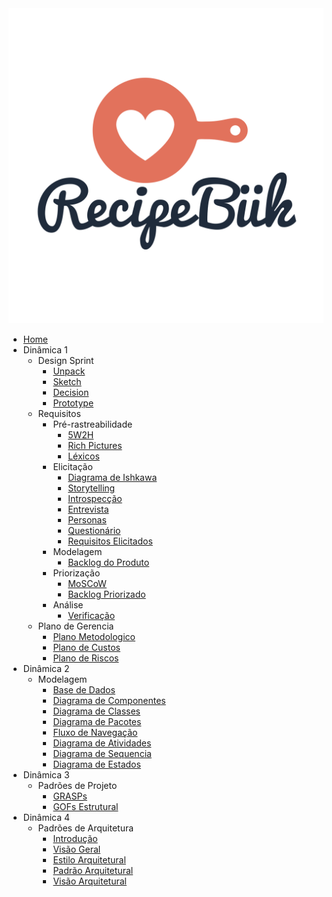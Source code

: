 <a href="/">
    <img src="assets/assets/logo.svg" class="sidebar-recipebuk-logo">
</a>

* [Home](README.md)
* Dinâmica 1
    * Design Sprint
        * [Unpack](01-design-sprint/unpack.md)
        * [Sketch](01-design-sprint/sketch.md)
        * [Decision](01-design-sprint/decision.md)
        * [Prototype](01-design-sprint/prototype.md)
    * Requisitos
        * Pré-rastreabilidade
            * [5W2H](02-requisitos/pre-rastreabilidade/5w2h.md)
            * [Rich Pictures](02-requisitos/pre-rastreabilidade/richpicture.md)
            * [Léxicos](02-requisitos/pre-rastreabilidade/lexicos.md) 
        * Elicitação
            * [Diagrama de Ishkawa](02-requisitos/elicitacao/diagrama_ishkawa.md)
            * [Storytelling](02-requisitos/elicitacao/storytelling.md)
            * [Introspecção](02-requisitos/elicitacao/introspeccao.md)
            * [Entrevista](02-requisitos/elicitacao/entrevista.md)
            * [Personas](02-requisitos/elicitacao/personas.md)
            * [Questionário](02-requisitos/elicitacao/questionario.md)
            * [Requisitos Elicitados](02-requisitos/elicitacao/tabela_requisitos.md)
        * Modelagem
            * [Backlog do Produto](02-requisitos/modelagem/backlog.md)
        * Priorização
            * [MoSCoW](02-requisitos/priorizacao/moscow.md)
            * [Backlog Priorizado](02-requisitos/priorizacao/backlog.md)
        * Análise
            * [Verificação](02-requisitos/analise/verificacao/verificacao.md)
    * Plano de Gerencia
        * [Plano Metodologico](03-plano-gerencia/plano-metodologico.md)
        * [Plano de Custos](03-plano-gerencia/plano-custos.md)
        * [Plano de Riscos](03-plano-gerencia/plano-riscos.md)
* Dinâmica 2
    * Modelagem
        * [Base de Dados](04-modelagem/base-dados.md)
        * [Diagrama de Componentes](04-modelagem/diagrama-componentes.md)
        * [Diagrama de Classes](04-modelagem/diagrama-classes.md)
        * [Diagrama de Pacotes](04-modelagem/diagrama-pacotes.md)
        * [Fluxo de Navegação](04-modelagem/fluxo-de-navegacao.md)
        * [Diagrama de Atividades](04-modelagem/diagrama-atividades.md)
        * [Diagrama de Sequencia](04-modelagem/diagrama-sequencia.md)
        * [Diagrama de Estados](04-modelagem/diagrama-estados.md)
* Dinâmica 3
    * Padrões de Projeto
        * [GRASPs](05-padroes-de-projeto/GRASPs.md)
        * [GOFs Estrutural](05-padroes-de-projeto/GOFs/GOFs-estruturais.md)
* Dinâmica 4
    * Padrões de Arquitetura
        * [Introdução](../06-padroes-de-arquitetura/index.md)
        * [Visão Geral](../06-padroes-de-arquitetura/visao-geral.md)
        * [Estilo Arquitetural](../06-padroes-de-arquitetura/estilo-arquitetural.md)
        * [Padrão Arquitetural](../06-padroes-de-arquitetura/padrao-arquitetural.md)
        * [Visão Arquitetural](../06-padroes-de-arquitetura/visao-arquitetural.md)